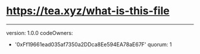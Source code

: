 # https://tea.xyz/what-is-this-file
---
version: 1.0.0
codeOwners:
  - '0xFf19661ead035af7350a2DDca8Ee594EA78aE67F'
quorum: 1
